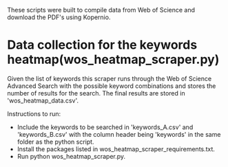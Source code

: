 These scripts were built to compile data from Web of Science and download the PDF's using Kopernio.

# Data collection for the keywords heatmap(wos_heatmap_scraper.py)
Given the list of keywords this scraper runs through the Web of Science Advanced Search with the possible 
keyword combinations and stores the number of results for the search. The final results are stored in 'wos_heatmap_data.csv'.

Instructions to run: 
* Include the keywords to be searched in 'keywords_A.csv' and 'keywords_B.csv' with the column header being 'keywords' in the same folder as the python script.
* Install the packages listed in wos_heatmap_scraper_requirements.txt.
* Run python wos_heatmap_scraper.py.


